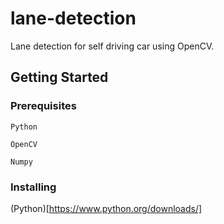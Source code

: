# lane-detection
Lane detection for self driving car using OpenCV.
## Getting Started
### Prerequisites
```
Python
```
```
OpenCV
```
```
Numpy
```
### Installing
(Python)[https://www.python.org/downloads/]

